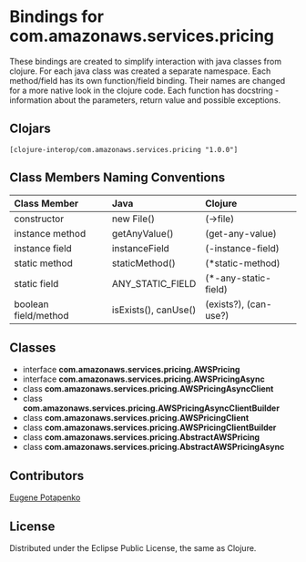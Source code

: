# Bindings for com.amazonaws.services.pricing

These bindings are created to simplify interaction with java classes from clojure.
For each java class was created a separate namespace.
Each method/field has its own function/field binding.
Their names are changed for a more native look in the clojure code. Each function has docstring - information about the parameters, return value and possible exceptions.

## Clojars

```
[clojure-interop/com.amazonaws.services.pricing "1.0.0"]
```

## Class Members Naming Conventions

| Class Member | Java | Clojure |
|:--|:--|:--|
| constructor | new File() | (->file) |
| instance method | getAnyValue() | (get-any-value) |
| instance field | instanceField | (-instance-field) |
| static method | staticMethod() | (*static-method) |
| static field | ANY_STATIC_FIELD | (*-any-static-field) |
| boolean field/method | isExists(), canUse() | (exists?), (can-use?) |

## Classes

- interface **com.amazonaws.services.pricing.AWSPricing**
- interface **com.amazonaws.services.pricing.AWSPricingAsync**
- class **com.amazonaws.services.pricing.AWSPricingAsyncClient**
- class **com.amazonaws.services.pricing.AWSPricingAsyncClientBuilder**
- class **com.amazonaws.services.pricing.AWSPricingClient**
- class **com.amazonaws.services.pricing.AWSPricingClientBuilder**
- class **com.amazonaws.services.pricing.AbstractAWSPricing**
- class **com.amazonaws.services.pricing.AbstractAWSPricingAsync**

## Contributors

[Eugene Potapenko](https://github.com/potapenko/)

## License

Distributed under the Eclipse Public License, the same as Clojure.
